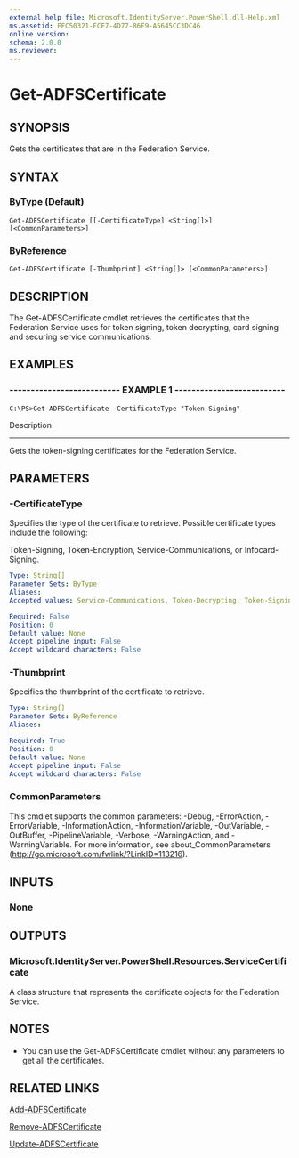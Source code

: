 ```yaml
---
external help file: Microsoft.IdentityServer.PowerShell.dll-Help.xml
ms.assetid: FFC50321-FCF7-4D77-86E9-A5645CC3DC46
online version: 
schema: 2.0.0
ms.reviewer:
---
```


# Get-ADFSCertificate

## SYNOPSIS
Gets the certificates that are in the Federation Service.

## SYNTAX

### ByType (Default)
```
Get-ADFSCertificate [[-CertificateType] <String[]>] [<CommonParameters>]
```

### ByReference
```
Get-ADFSCertificate [-Thumbprint] <String[]> [<CommonParameters>]
```

## DESCRIPTION
The Get-ADFSCertificate cmdlet retrieves the certificates that the Federation Service uses for token signing, token decrypting, card signing and securing service communications.

## EXAMPLES

### -------------------------- EXAMPLE 1 --------------------------
```
C:\PS>Get-ADFSCertificate -CertificateType "Token-Signing"
```

Description

-----------

Gets the token-signing certificates for the Federation Service.

## PARAMETERS

### -CertificateType
Specifies the type of the certificate to retrieve.
Possible certificate types include the following:

Token-Signing, Token-Encryption, Service-Communications, or Infocard-Signing.

```yaml
Type: String[]
Parameter Sets: ByType
Aliases: 
Accepted values: Service-Communications, Token-Decrypting, Token-Signing

Required: False
Position: 0
Default value: None
Accept pipeline input: False
Accept wildcard characters: False
```

### -Thumbprint
Specifies the thumbprint of the certificate to retrieve.

```yaml
Type: String[]
Parameter Sets: ByReference
Aliases: 

Required: True
Position: 0
Default value: None
Accept pipeline input: False
Accept wildcard characters: False
```

### CommonParameters
This cmdlet supports the common parameters: -Debug, -ErrorAction, -ErrorVariable, -InformationAction, -InformationVariable, -OutVariable, -OutBuffer, -PipelineVariable, -Verbose, -WarningAction, and -WarningVariable. For more information, see about_CommonParameters (http://go.microsoft.com/fwlink/?LinkID=113216).

## INPUTS

### None

## OUTPUTS

### Microsoft.IdentityServer.PowerShell.Resources.ServiceCertificate
A class structure that represents the certificate objects for the Federation Service.

## NOTES
* You can use the Get-ADFSCertificate cmdlet without any parameters to get all the certificates.

## RELATED LINKS

[Add-ADFSCertificate](./Add-ADFSCertificate.md)

[Remove-ADFSCertificate](./Remove-ADFSCertificate.md)

[Update-ADFSCertificate](./Update-ADFSCertificate.md)


